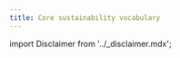 ```yaml
---
title: Core sustainability vocabulary
---
```


import Disclaimer from '../\_disclaimer.mdx';

<Disclaimer />

